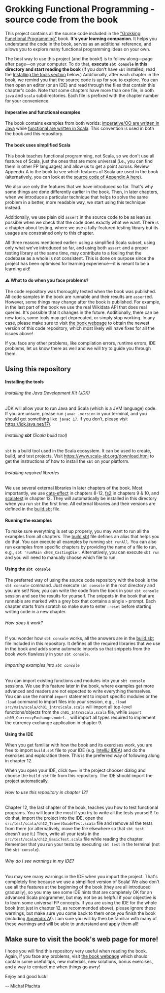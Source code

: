 # Grokking Functional Programming - source code from the book

This project contains all the source code included in the ["Grokking Functional Programming"](https://michalplachta.com/book) book. **It's your learning companion**. It helps you understand the code in the book, serves as an additional reference, and allows you to explore many functional programming ideas on your own. 

The best way to use this project (and the book!) is to follow along—page after page—on your computer. To do that, **execute `sbt console` in this directory and start reading the book** (if you don't have `sbt` installed, read the [Installing the tools section](#installing-the-tools) below.) Additionally, after each chapter in the book, we remind you that the source code is up for you to explore. You can then open an editor (or an IDE) and read through the files that contain this chapter's code. Note that some chapters have more than one file, in both `java` and `scala` subdirectories. Each file is prefixed with the chapter number for your convenience.

#### Imperative and functional examples

The book contains examples from both worlds: [imperative/OO are written in Java](./src/main/java) while [functional are written in Scala](./src/main/scala). This convention is used in both the book and this repository.

#### The book uses simplified Scala

This book teaches functional programming, not Scala, so we don't use all features of Scala, just the ones that are more universal (i.e., you can find them in other FP languages) and allow us to get a point across. Review Appendix A in the book to see which features of Scala are used in the book (alternatively, you can look at the [source code of Appendix A here](./src/main/scala/chA_ScalaCheatSheet.scala)).

We also use only the features that we have introduced so far. That's why some things are done differently earlier in the book. Then, in later chapters, when we introduce a particular technique that helps to solve the same problem in a better, more readable way, we start using this technique instead.

Additionally, we use plain old `assert` in the source code to be as lean as possible when we check that the code does exactly what we want. There is a chapter about testing, where we use a fully-featured testing library but its usages are constrained only to this chapter. 

All three reasons mentioned earlier: using a simplified Scala subset, using only what we've introduced so far, and using both `assert` and a proper testing library at the same time, may contribute to a feeling that the codebase as a whole is not consistent. This is done on purpose since the project has been optimised for learning experience—it is meant to be a learning aid!

#### :warning: What to do when you face problems?

The code repository was thoroughly tested when the book was published. All code samples in the book are runnable and their results are `assert`ed. However, some things may change after the book is published. For example, in the last part of the book we use the real Wikidata API that does real queries. It's possible that it changes in the future. Additionally, there can be new tools, some tools may get deprecated, or simply stop working. In any case, please make sure to visit [the book webpage](https://michalplachta.com/book) to obtain the newest version of this code repository, which most likely will have fixes for all the issues above!

If you face any other problems, like compilation errors, runtime errors, IDE problems, let us know there as well and we will try to guide you through them.

## Using this repository

#### Installing the tools

###### Installing the Java Development Kit (JDK)

JDK will allow your to run Java and Scala (which is a JVM language) code. If you are unsure, please run `javac -version` in your terminal, and you should get something like` javac 17`. If you don’t, please visit https://jdk.java.net/17/. 

###### Installing **sbt** (Scala build tool)

`sbt` is a build tool used in the Scala ecosystem. It can be used to create, build, and test projects. Visit https://www.scala-sbt.org/download.html to get the instructions of how to install the `sbt` on your platform.

###### Installing required libraries

We use several external libraries in later chapters of the book. Most importantly, we use [cats-effect](https://github.com/typelevel/cats-effect) in chapters 8-12, [fs2](https://github.com/typelevel/fs2) in chapters 9 & 10, and [scalatest](https://github.com/scalatest/scalatest) in chapter 12. They will automatically be installed in this directory when you run `sbt` the first time. All external libraries and their versions are defined in the [build.sbt](./build.sbt) file.

#### Running the examples

To make sure everything is set up properly, you may want to run all the examples from all chapters. The [build.sbt](./build.sbt) file defines an alias that helps you do that. You can execute all examples by running `sbt runAll`. You can also run examples from specific chapters by providing the name of a file to run, e.g., `sbt 'runMain ch08_CastingDie'`. Alternatively, you can execute `sbt run` and you will need to manually choose which file to run.

#### Using the `sbt console`

The preferred way of using the source code repository with the book is the `sbt console` command. Just execute `sbt console` in the root directory and you are set! Now, you can write the code from the book in your `sbt console` session and see the results for yourself. The snippets in the book that are runnable are marked with a grey box that contains a single `>` prompt. Each chapter starts from scratch so make sure to enter `:reset` before starting writing code in a new chapter. 

###### How does it work?

If you wonder how `sbt console` works, all the answers are in the [build.sbt](./build.sbt) file included in this repository. It defines all the required libraries that we use in the book and adds some automatic imports so that snippets from the book work flawlessly in your `sbt console`.

###### Importing examples into `sbt console`

You can import existing functions and modules into your `sbt console` sessions. We use this feature later in the book, where examples get more advanced and readers are not expected to write everything themselves. You can use the normal `import` statement to import specific modules or the `:load` command to import files into your session, e.g., `:load src/main/scala/ch01_IntroScala.scala` will import all top-level functions/objects from the `ch01_IntroScala.scala` file, while `import ch09_CurrencyExchange.model._` will import all types required to implement the currency exchange application in chapter 9.

#### Using the IDE

When you get familiar with how the book and its exercises work, you are free to import `build.sbt` file to your IDE (e.g. [IntelliJ IDEA](https://www.jetbrains.com/idea)) and do the exercises and exploration there. This is the preferred way of following along in chapter 12.

When you open your IDE, click `Open` in the project chooser dialog and choose the `build.sbt` file from this repository. The IDE should import the project automatically.

###### How to use this repository in chapter 12?

Chapter 12, the last chapter of the book, teaches you how to test functional programs. You will learn the most if you try to write all the tests yourself! To do that, import the project into the IDE, open the `src/test/scala/ch12_TravelGuideTest.scala` file and remove all the tests from there (or alternatively, move the file elsewhere so that `sbt test` doesn't use it.) Then, write all your tests in the `src/test/scala/ch12_BasicTest.scala` file while reading the chapter. Remember that you run your tests by executing `sbt test` in the terminal (not the `sbt console`).

###### Why do I see warnings in my IDE?

You may see many warnings in the IDE when you import the project. That's completely fine because we use a simplified version of Scala! We also don't use all the features at the beginning of the book (they are all introduced gradually), so you may see some IDE hints that are completely OK for an advanced Scala programmer, but may not be as helpful if your objective is to learn some universal FP concepts. If you are using the IDE for the whole book (not just in chapter 12, as recommended above), please ignore these warnings, but make sure you come back to them once you finish the book (including [Appendix A](./src/main/scala/chA_ScalaCheatSheet.scala)!). I am sure you will by then be familiar with many of these warnings and will be able to understand and apply them all!

## Make sure to visit the book's web page for more!

I hope you will find this repository very useful when reading the book. Again, if you face any problems, visit [the book webpage](https://michalplachta.com/book) which should contain some useful tips, new materials, new solutions, bonus exercises, and a way to contact me when things go awry!

Enjoy and good luck!

-- Michał Płachta
